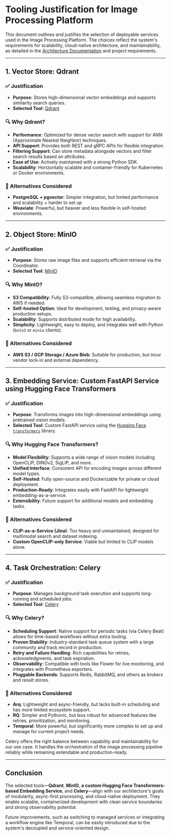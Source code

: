 # Tooling Justification for Image Processing Platform

This document outlines and justifies the selection of deployable services used in the Image Processing Platform. The
choices reflect the system's requirements for scalability, cloud-native architecture, and maintainability, as detailed
in the [Architecture Documentation](./architecture_documentation.md) and project requirements.

---

## 1. Vector Store: **Qdrant**

### ✅ Justification

* **Purpose**: Stores high-dimensional vector embeddings and supports similarity search queries.
* **Selected Tool**: [Qdrant](https://qdrant.tech)

### 🔍 Why Qdrant?

* **Performance**: Optimized for dense vector search with support for ANN (Approximate Nearest Neighbor) techniques.
* **API Support**: Provides both REST and gRPC APIs for flexible integration.
* **Filtering Support**: Can store metadata alongside vectors and filter search results based on attributes.
* **Ease of Use**: Actively maintained with a strong Python SDK.
* **Scalability**: Horizontally scalable and container-friendly for Kubernetes or Docker environments.

### 🔄 Alternatives Considered

* **PostgreSQL + pgvector**: Simpler integration, but limited performance and scalability + harder to set up
* **Weaviate**: Powerful, but heavier and less flexible in self-hosted environments.

---

## 2. Object Store: **MinIO**

### ✅ Justification

* **Purpose**: Stores raw image files and supports efficient retrieval via the Coordinator.
* **Selected Tool**: [MinIO](https://min.io)

### 🔍 Why MinIO?

* **S3 Compatibility**: Fully S3-compatible, allowing seamless migration to AWS if needed.
* **Self-hosted Option**: Ideal for development, testing, and privacy-aware production setups.
* **Scalability**: Supports distributed mode for high availability.
* **Simplicity**: Lightweight, easy to deploy, and integrates well with Python (`boto3` or `minio` clients).

### 🔄 Alternatives Considered

* **AWS S3 / GCP Storage / Azure Blob**: Suitable for production, but incur vendor lock-in and external dependency.

---

## 3. Embedding Service: **Custom FastAPI Service using Hugging Face Transformers**

### ✅ Justification

* **Purpose**: Transforms images into high-dimensional embeddings using pretrained vision models.
* **Selected Tool**: Custom FastAPI service using the [Hugging Face
  `transformers`](https://huggingface.co/docs/transformers) library.

### 🔍 Why Hugging Face Transformers?

* **Model Flexibility**: Supports a wide range of vision models including OpenCLIP, DINOv2, SigLIP, and more.
* **Unified Interface**: Consistent API for encoding images across different model types.
* **Self-Hosted**: Fully open-source and Dockerizable for private or cloud deployment.
* **Production-Ready**: Integrates easily with FastAPI for lightweight embedding-as-a-service.
* **Extensibility**: Future support for additional models and embedding tasks.

### 🔄 Alternatives Considered

* **CLIP-as-a-Service (Jina)**: Too heavy and unmaintained; designed for multimodal search and dataset indexing.
* **Custom OpenCLIP-only Service**: Viable but limited to CLIP models alone.

---

## 4. Task Orchestration: **Celery**

### ✅ Justification

* **Purpose**: Manages background task execution and supports long-running and scheduled jobs.
* **Selected Tool**: [Celery](https://docs.celeryq.dev/en/stable/)

### 🔍 Why Celery?

* **Scheduling Support**: Native support for periodic tasks (via Celery Beat) allows for time-based workflows without extra tooling.
* **Proven Stability**: Industry-standard task queue system with a large community and track record in production.
* **Retry and Failure Handling**: Rich capabilities for retries, acknowledgments, and task expiration.
* **Observability**: Compatible with tools like Flower for live monitoring, and integrates with Prometheus exporters.
* **Pluggable Backends**: Supports Redis, RabbitMQ, and others as brokers and result stores.

### 🔄 Alternatives Considered

* **Arq**: Lightweight and async-friendly, but lacks built-in scheduling and has more limited ecosystem support.
* **RQ**: Simpler and Pythonic, but less robust for advanced features like retries, prioritization, and monitoring.
* **Temporal**: More powerful, but significantly more complex to set up and manage for current project needs.

Celery offers the right balance between capability and maintainability for our use case. It handles the orchestration of the image processing pipeline reliably while remaining extendable and production-ready.

---

## Conclusion

The selected tools—**Qdrant**, **MinIO**, **a custom Hugging Face Transformers-based Embedding Service**, and **Celery**—align with our architecture's goals of modularity, async-first processing, and cloud-native deployment. They enable scalable,
containerized development with clean service boundaries and strong observability potential.

Future improvements, such as switching to managed services or integrating a workflow engine like Temporal, can be easily
introduced due to the system's decoupled and service-oriented design.
